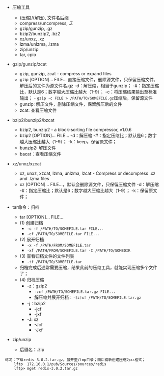 - 压缩工具
    - (压缩)/(解压),         文件名后缀
    - compress/uncompress,  .Z
    - gzip/gunzip,          .gz
    - bzip2/bunzip2,        .bz2
    - xz/unxz,              .xz
    - lzma/unlzma,          .lzma
    - zip/unzip
    - tar, cpio

- gzip/gunzip/zcat
    - gzip, gunzip, zcat - compress or expand files
    - gzip  [OPTION]...  FILE... 直接压缩文件，删除源文件，只保留压缩文件，解压后的文件为源文件名.gz
        -d：解压缩，相当于gunzip；
        -#：指定压缩比，默认是6；数字越大压缩比越大（1-9）；
        -c：将压缩结果输出至标准输出；
            - `gzip -c FILE > /PATH/TO/SOMEFILE.gz`压缩后，保留源文件
    - gunzip: 解压文件，删除压缩文件，保留解压后的文件
    - zcat: 查看压缩文件

- bzip2/bunzip2/bzcat
    - bzip2, bunzip2 - a block-sorting file compressor, v1.0.6
    - bzip2  [OPTION]...  FILE...
        -d：解压缩
        -#：指定压缩比；默认是6；数字越大压缩比越大（1-9）；
        -k：keep，保留原文件；
    - bunzip2: 解压文件
    - bacat：查看压缩文件

- xz/unxz/xzcat
    - xz, unxz, xzcat, lzma, unlzma, lzcat - Compress or decompress .xz and .lzma files
    - xz  [OPTION]...  FILE...，默认会删除源文件，只保留压缩文件
        -d：解压缩
        -#：指定压缩比；默认是6；数字越大压缩比越大（1-9）；
        -k：保留原文件；

- tar命令：归档
    - tar  [OPTION]...  FILE...
    - (1) 创建归档
        - `-c -f /PATH/TO/SOMEFILE.tar FILE...`
        - `-cf /PATH/TO/SOMEFILE.tar FILE... `
    - (2) 展开归档
        - `-x -f /PATH/FROM/SOMEFILE.tar`
        - `-xf /PATH/FROM/SOMEFILE.tar -C /PATH/TO/SOMEDIR`
    - (3) 查看归档文件的文件列表
        - `-tf /PATH/TO/SOMEFILE.tar`
    - 归档完成后通常需要压缩，结果此前的压缩工具，就能实现压缩多个文件了；
    - (4) 归档压缩
        - -z：gzip2
            - `-zcf /PATH/TO/SOMEFILE.tar.gz FILE...`
            - 解压缩并展开归档：`-[z]xf /PATH/TO/SOMEFILE.tar.gz`
        - -j：bzip2
            - -jcf
            - -jxf
        - -J: xz
            - -Jcf
            - -Jxf

- zip/unzip
    - 后缀名：.zip

```
练习：下载redis-3.0.2.tar.gz，展开至/tmp目录；而后得新创建压缩为xz格式；
    lftp  172.16.0.1/pub/Sources/sources/redis
    lftp> mget redis-3.0.2.tar.gz
```